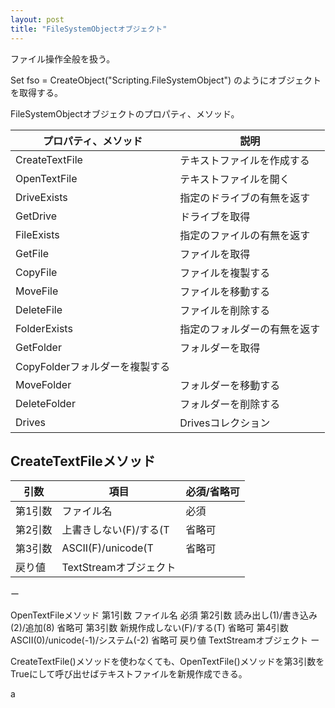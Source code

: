 ```yaml
---
layout: post
title: "FileSystemObjectオブジェクト"
---
```


ファイル操作全般を扱う。

Set fso = CreateObject("Scripting.FileSystemObject")
のようにオブジェクトを取得する。
 
FileSystemObjectオブジェクトのプロパティ、メソッド。

|プロパティ、メソッド|説明|
|---|---|
|CreateTextFile|テキストファイルを作成する|
|OpenTextFile|テキストファイルを開く|
|DriveExists|指定のドライブの有無を返す|
|GetDrive|ドライブを取得|
|FileExists|指定のファイルの有無を返す|
|GetFile|ファイルを取得|
|CopyFile|ファイルを複製する|
|MoveFile|ファイルを移動する|
|DeleteFile|ファイルを削除する|
|FolderExists|指定のフォルダーの有無を返す|
|GetFolder|フォルダーを取得|
|CopyFolderフォルダーを複製する|
|MoveFolder|フォルダーを移動する|
|DeleteFolder|フォルダーを削除する|
|Drives|Drivesコレクション|

## CreateTextFileメソッド

|引数|項目|必須/省略可|
|---|---|---|
|第1引数|ファイル名|必須|
|第2引数|上書きしない(F)/する(T|省略可|
|第3引数|ASCII(F)/unicode(T|省略可|
|戻り値|TextStreamオブジェクト||
ー
 
OpenTextFileメソッド
第1引数	ファイル名	必須
第2引数	読み出し(1)/書き込み(2)/追加(8)	省略可
第3引数	新規作成しない(F)/する(T)	省略可
第4引数	ASCII(0)/unicode(-1)/システム(-2)	省略可
戻り値	TextStreamオブジェクト	ー
 
CreateTextFile()メソッドを使わなくても、OpenTextFile()メソッドを第3引数をTrueにして呼び出せばテキストファイルを新規作成できる。




a
